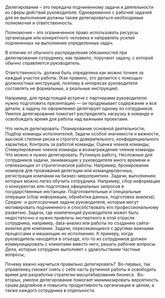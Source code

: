 Делегирование – это передача подчиненному задачи и деятельности  из сферы действий руководителя. Одновременно с рабочей задачей для ее выполнения должны также делегироваться необходимые полномочия и ответственность.

Полномочия – это ограниченное право использовать ресурсы организации или конкретного человека и направлять усилия подчиненных на выполнение определенных задач.

В отличие от обычного распределения обязанностей при делегировании сотруднику, как правило, поручают задачу, с которой обычно справляется руководитель.

Ответственность  должна быть определена как можно точнее за каждый участок работы. (Как правило, это делается с помощью должностных инструкций, поэтому в интересах руководителя составлять не формальные, а реальные инструкции). 

Например, для предстоящей встрече с партнерами руководителю нужно подготовить презентацию — он продумывает содержание и все детали, а задачу по оформлению делегирует одному из сотрудников. Умелое делегирование помогает распределять нагрузку в команде и освобождать время для работы над важными проектами.

Что нельзя делегировать:
Планирование основной деятельности;
Подбор команды исполнителей;
Задачи особой значимости и важности, высокой степени риска и строгого доверительного, конфиденциального характера;
Контроль за работой команды;
Оценка членов команды;
Стимулирование членов команды и вознаграждение членов команды.
Что можно и нужно делегировать:
Рутинную работу, Несложные для сотрудников задачи, занимающие у руководителя много времени и отвлекающие от стратегической работы. Например, бронирование номеров для проживания делегации или командировочных, регистрация компании на бизнес-мероприятиях.
Задачи, выполнению которых можно легко обучить сотрудника. Например, сбор информации о конкурентах или подготовка официальных запросов в государственные инстанции.
Подготовительные и специальные операции (сбор информации, обработка данных, подготовка анализа);
Средне- и долгосрочные задачи руководителя, которые могут мотивировать подчиненного и способствовать его профессиональному развитию.
Задачи, где компетенций руководителя может быть недостаточно и нужно привлечь экспертного в этой отрасли сотрудника, например, data-анализ или работы по созданию сайта-визитки для компании.
Задачи, пересекающиеся с другими важными процессами и мешающие их исполнению. К примеру, когда руководитель находится в отъезде, кто-то из сотрудников должен коммуницировать с клиентами вместо него, решать рабочие вопросы.
Дела, которые сотрудник выполняет с удовольствием
Частные вопросы;

Почему важно научиться правильно делегировать? 
Во-первых, так управленец сможет снять с себя часть рутинной работы и освободить время для разработки стратегии масштабирования бизнеса. 
Во-вторых, умелое делегирование помогает минимизировать вероятность срыва дедлайнов и повысить продуктивность организации в целом, а также каждого сотрудника в отдельности.